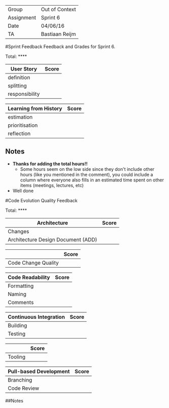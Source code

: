 |      |            |
|------|------------|
|Group | Out of Context |
|Assignment|Sprint 6|
|Date|04/06/16|
|TA|Bastiaan Reijm|

#Sprint Feedback
Feedback and Grades for Sprint 6.

Total: ****

| User Story | Score |
|------------|-------|
| definition |     |
| splitting  |     |
| responsibility |  |

| Learning from History | Score |
|-----------------------|-------|
| estimation            |      |
| prioritisation        |     |
| reflection            |      |

## Notes
* **Thanks for adding the total hours!!**
	* Some hours seem on the low side since they don't include other hours (like you mentioned in the comment), you could include a column where everyone also fills in an estimated time spent on other items (meetings, lectures, etc)
* Well done

#Code Evolution Quality Feedback

Total: ****

| Architecture                       | Score |
|------------------------------------|-------|
| Changes                            |      |
| Architecture Design Document (ADD) |      |

|                     | Score |
|---------------------|-------|
| Code Change Quality |      |

| Code Readability | Score |
|------------------|-------|
| Formatting       |      |
| Naming           |      |
| Comments         |      |

| Continuous Integration | Score |
|------------------------|-------|
| Building               |      |
| Testing                |      |

|         | Score |
|---------|-------|
| Tooling |      |

| Pull-based Development | Score |
|------------------------|-------|
| Branching              |      |
| Code Review            |      |

##Notes
